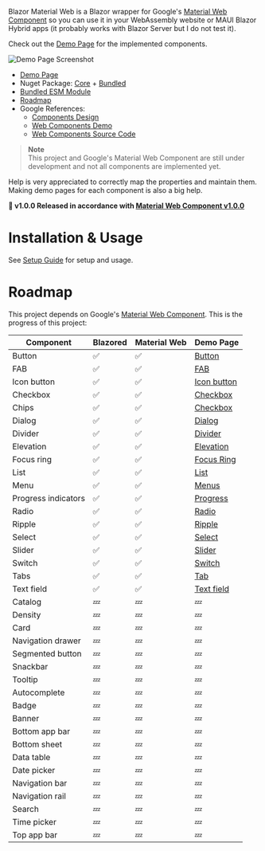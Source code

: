 ﻿Blazor Material Web is a Blazor wrapper for Google's [Material Web Component](https://github.com/material-components/material-web/) so you can use it in your WebAssembly website or MAUI Blazor Hybrid apps (it probably works with Blazor Server but I do not test it).

Check out the [Demo Page](https://blazorwebmaterial.lukevo.com/) for the implemented components.

![Demo Page Screenshot](https://github.com/datvm/BlazorMaterialWeb/assets/6388546/a33300f2-8af6-4532-ade9-0d53890ae97a)

- [Demo Page](https://blazorwebmaterial.lukevo.com/)
- Nuget Package: [Core](https://www.nuget.org/packages/BlazorMaterialWeb/) + [Bundled](https://www.nuget.org/packages/BlazorMaterialWeb.Bundled)
- [Bundled ESM Module](https://github.com/datvm/material-web)
- [Roadmap](#roadmap)
- Google References:
  - [Components Design](https://m3.material.io/components)
  - [Web Components Demo](https://material-web.dev/)
  - [Web Components Source Code](https://github.com/material-components/material-web/)

> **Note**  
> This project and Google's Material Web Component are still under development and not all components are implemented yet.

Help is very appreciated to correctly map the properties and maintain them. Making demo pages for each component is also a big help.

**🎉 v1.0.0 Released in accordance with [Material Web Component v1.0.0](https://github.com/material-components/material-web/discussions/5004)**

# Installation & Usage

See [Setup Guide](https://blazorwebmaterial.lukevo.com/) for setup and usage.

# Roadmap

This project depends on Google's [Material Web Component](https://github.com/material-components/material-web/). This is the progress of this project:

| Component | Blazored | Material Web | Demo Page |
| --- | --- | --- | --- |
| Button | ✅ | ✅ | [Button](https://blazorwebmaterial.lukevo.com/button) |
| FAB | ✅ | ✅ | [FAB](https://blazorwebmaterial.lukevo.com/fab) |
| Icon button | ✅ | ✅ | [Icon button](https://blazorwebmaterial.lukevo.com/icon-buttons) |
| Checkbox | ✅ | ✅ | [Checkbox](https://blazorwebmaterial.lukevo.com/checkbox) |
| Chips | ✅ | ✅ | [Checkbox](https://blazorwebmaterial.lukevo.com/chip) |
| Dialog | ✅ | ✅ | [Dialog](https://blazorwebmaterial.lukevo.com/dialog) |
| Divider | ✅ | ✅ | [Divider](https://blazorwebmaterial.lukevo.com/divider) |
| Elevation | ✅ | ✅ | [Elevation](https://blazorwebmaterial.lukevo.com/elevation) |
| Focus ring | ✅ | ✅ | [Focus Ring](https://blazorwebmaterial.lukevo.com/focus-ring) |
| List | ✅ | ✅ | [List](https://blazorwebmaterial.lukevo.com/lists) |
| Menu | ✅ | ✅ | [Menus](https://blazorwebmaterial.lukevo.com/menu) |
| Progress indicators | ✅ | ✅ | [Progress](https://blazorwebmaterial.lukevo.com/progress) |
| Radio | ✅ | ✅ | [Radio](https://blazorwebmaterial.lukevo.com/radio) |
| Ripple | ✅ | ✅ | [Ripple](https://blazorwebmaterial.lukevo.com/ripple) |
| Select | ✅ | ✅ | [Select](https://blazorwebmaterial.lukevo.com/select) |
| Slider | ✅ | ✅ | [Slider](https://blazorwebmaterial.lukevo.com/slider) |
| Switch | ✅ | ✅ | [Switch](https://blazorwebmaterial.lukevo.com/switch) |
| Tabs | ✅ | ✅ | [Tab](https://blazorwebmaterial.lukevo.com/tabs) |
| Text field | ✅ | ✅ | [Text field](https://blazorwebmaterial.lukevo.com/text-field) |
| Catalog | 💤 | 💤 | 💤 |
| Density | 💤 | 💤 | 💤 |
| Card | 💤 | 💤 | 💤 |
| Navigation drawer | 💤 | 💤 | 💤 |
| Segmented button | 💤 | 💤 | 💤 |
| Snackbar | 💤 | 💤 | 💤 |
| Tooltip | 💤 | 💤 | 💤 |
| Autocomplete | 💤 | 💤 | 💤 |
| Badge | 💤 | 💤 | 💤 |
| Banner | 💤 | 💤 | 💤 |
| Bottom app bar | 💤 | 💤 | 💤 |
| Bottom sheet | 💤 | 💤 | 💤 |
| Data table | 💤 | 💤 | 💤 |
| Date picker | 💤 | 💤 | 💤 |
| Navigation bar | 💤 | 💤 | 💤 |
| Navigation rail | 💤 | 💤 | 💤 |
| Search | 💤 | 💤 | 💤 |
| Time picker | 💤 | 💤 | 💤 |
| Top app bar | 💤 | 💤 | 💤 |